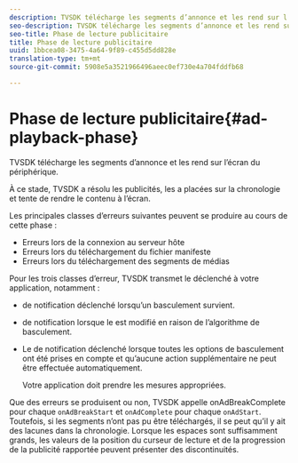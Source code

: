 ```yaml
---
description: TVSDK télécharge les segments d’annonce et les rend sur l’écran du périphérique.
seo-description: TVSDK télécharge les segments d’annonce et les rend sur l’écran du périphérique.
seo-title: Phase de lecture publicitaire
title: Phase de lecture publicitaire
uuid: 1bbcea08-3475-4a64-9f89-c455d5dd828e
translation-type: tm+mt
source-git-commit: 5908e5a3521966496aeec0ef730e4a704fddfb68

---
```



# Phase de lecture publicitaire{#ad-playback-phase}

TVSDK télécharge les segments d’annonce et les rend sur l’écran du périphérique.

À ce stade, TVSDK a résolu les publicités, les a placées sur la chronologie et tente de rendre le contenu à l’écran.

Les principales classes d’erreurs suivantes peuvent se produire au cours de cette phase :

* Erreurs lors de la connexion au serveur hôte
* Erreurs lors du téléchargement du fichier manifeste
* Erreurs lors du téléchargement des segments de médias

Pour les trois classes d’erreur, TVSDK transmet le  déclenché à votre application, notamment :

* de notification déclenché lorsqu’un basculement survient.
* de notification lorsque le  est modifié en raison de l’algorithme de basculement.
* Le de notification  déclenché lorsque toutes les options de basculement ont été prises en compte et qu’aucune action supplémentaire ne peut être effectuée automatiquement.

   Votre application doit prendre les mesures appropriées.

Que des erreurs se produisent ou non, TVSDK appelle onAdBreakComplete pour chaque `onAdBreakStart` et `onAdComplete` pour chaque `onAdStart`. Toutefois, si les segments n’ont pas pu être téléchargés, il se peut qu’il y ait des lacunes dans la chronologie. Lorsque les espaces sont suffisamment grands, les valeurs de la position du curseur de lecture et de la progression de la publicité rapportée peuvent présenter des discontinuités.
